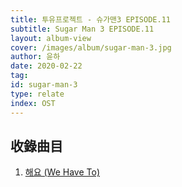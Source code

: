 ```yaml
---
title: 투유프로젝트 - 슈가맨3 EPISODE.11
subtitle: Sugar Man 3 EPISODE.11
layout: album-view
cover: /images/album/sugar-man-3.jpg
author: 윤하
date: 2020-02-22
tag:
id: sugar-man-3
type: relate
index: OST
---
```


## 收錄曲目

1. [해요 (We Have To)](/sugar-man-3/we-have-to/)
